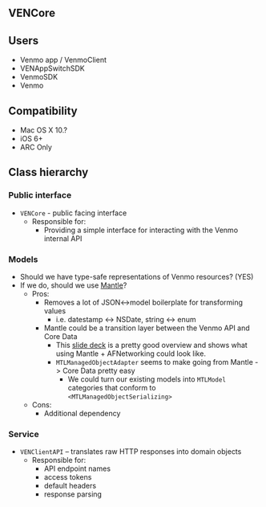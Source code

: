 ## VENCore

## Users
* Venmo app / VenmoClient
* VENAppSwitchSDK
* VenmoSDK
* Venmo

## Compatibility
* Mac OS X 10.?
* iOS 6+
* ARC Only

## Class hierarchy
### Public interface
* `VENCore` - public facing interface
  * Responsible for:
    * Providing a simple interface for interacting with the Venmo internal API

### Models
* Should we have type-safe representations of Venmo resources? (YES)
* If we do, should we use [Mantle](https://github.com/MantleFramework/Mantle)?
  * Pros:
    * Removes a lot of JSON<->model boilerplate for transforming values
      * i.e. datestamp <-> NSDate, string <-> enum
    * Mantle could be a transition layer between the Venmo API and Core Data
      * This [slide deck](http://www.slideshare.net/GuillermoGonzalez51/better-web-clients-with-mantle-and-afnetworking) is a pretty good overview and shows what using Mantle + AFNetworking could look like.
      * `MTLManagedObjectAdapter` seems to make going from Mantle -> Core Data pretty easy
        * We could turn our existing models into `MTLModel` categories that conform to `<MTLManagedObjectSerializing>`
  * Cons:
    * Additional dependency

### Service
* `VENClientAPI` – translates raw HTTP responses into domain objects
  * Responsible for:
    * API endpoint names
    * access tokens
    * default headers
    * response parsing
